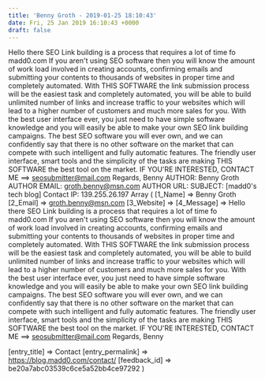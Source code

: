 ```yaml
---
title: 'Benny Groth - 2019-01-25 18:10:43'
date: Fri, 25 Jan 2019 16:10:43 +0000
draft: false
---
```


Hello there SEO Link building is a process that requires a lot of time fo madd0.com If you aren't using SEO software then you will know the amount of work load involved in creating accounts, confirming emails and submitting your contents to thousands of websites in proper time and completely automated. With THIS SOFTWARE the link submission process will be the easiest task and completely automated, you will be able to build unlimited number of links and increase traffic to your websites which will lead to a higher number of customers and much more sales for you. With the best user interface ever, you just need to have simple software knowledge and you will easily be able to make your own SEO link building campaigns. The best SEO software you will ever own, and we can confidently say that there is no other software on the market that can compete with such intelligent and fully automatic features. The friendly user interface, smart tools and the simplicity of the tasks are making THIS SOFTWARE the best tool on the market. IF YOU'RE INTERESTED, CONTACT ME ==> seosubmitter@mail.com Regards, Benny AUTHOR: Benny Groth AUTHOR EMAIL: groth.benny@msn.com AUTHOR URL: SUBJECT: \[madd0's tech blog\] Contact IP: 139.255.26.197 Array ( \[1\_Name\] => Benny Groth \[2\_Email\] => groth.benny@msn.com \[3\_Website\] => \[4\_Message\] => Hello there SEO Link building is a process that requires a lot of time fo madd0.com If you aren't using SEO software then you will know the amount of work load involved in creating accounts, confirming emails and submitting your contents to thousands of websites in proper time and completely automated. With THIS SOFTWARE the link submission process will be the easiest task and completely automated, you will be able to build unlimited number of links and increase traffic to your websites which will lead to a higher number of customers and much more sales for you. With the best user interface ever, you just need to have simple software knowledge and you will easily be able to make your own SEO link building campaigns. The best SEO software you will ever own, and we can confidently say that there is no other software on the market that can compete with such intelligent and fully automatic features. The friendly user interface, smart tools and the simplicity of the tasks are making THIS SOFTWARE the best tool on the market. IF YOU'RE INTERESTED, CONTACT ME ==> seosubmitter@mail.com Regards, Benny

\[entry\_title\] => Contact \[entry\_permalink\] => https://blog.madd0.com/contact/ \[feedback\_id\] => be20a7abc03539c6ce5a52bb4ce97292 )